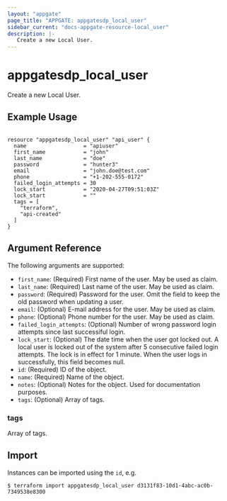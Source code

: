```yaml
---
layout: "appgate"
page_title: "APPGATE: appgatesdp_local_user"
sidebar_current: "docs-appgate-resource-local_user"
description: |-
   Create a new Local User.
---
```


# appgatesdp_local_user

Create a new Local User.

## Example Usage

```hcl

resource "appgatesdp_local_user" "api_user" {
  name                  = "apiuser"
  first_name            = "john"
  last_name             = "doe"
  password              = "hunter3"
  email                 = "john.doe@test.com"
  phone                 = "+1-202-555-0172"
  failed_login_attempts = 30
  lock_start            = "2020-04-27T09:51:03Z"
  lock_start            = ""
  tags = [
    "terraform",
    "api-created"
  ]
}
```

## Argument Reference

The following arguments are supported:


* `first_name`: (Required) First name of the user. May be used as claim.
* `last_name`: (Required) Last name of the user. May be used as claim.
* `password`: (Required) Password for the user. Omit the field to keep the old password when updating a user.
* `email`: (Optional) E-mail address for the user. May be used as claim.
* `phone`: (Optional) Phone number for the user. May be used as claim.
* `failed_login_attempts`: (Optional) Number of wrong password login attempts since last successiful login.
* `lock_start`: (Optional) The date time when the user got locked out. A local user is locked out of the system after 5 consecutive failed login attempts. The lock is in effect for 1 minute. When the user logs in successfully, this field becomes null.
* `id`: (Required) ID of the object.
* `name`: (Required) Name of the object.
* `notes`: (Optional) Notes for the object. Used for documentation purposes.
* `tags`: (Optional) Array of tags.


### tags
Array of tags.




## Import

Instances can be imported using the `id`, e.g.

```
$ terraform import appgatesdp_local_user d3131f83-10d1-4abc-ac0b-7349538e8300
```

